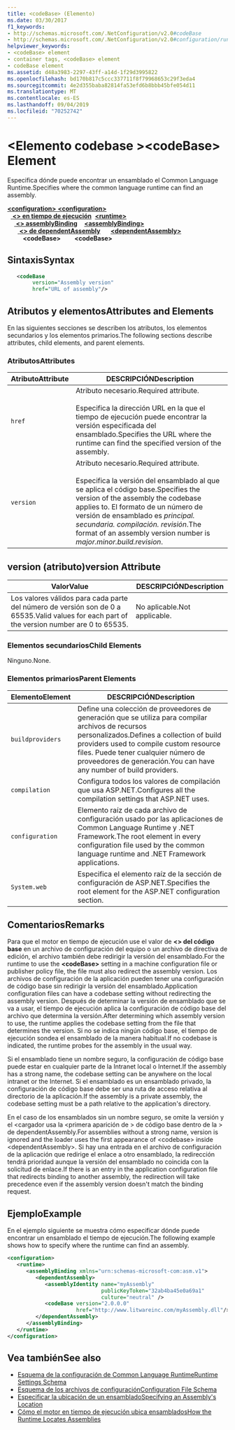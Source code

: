 ```yaml
---
title: <codeBase> (Elemento)
ms.date: 03/30/2017
f1_keywords:
- http://schemas.microsoft.com/.NetConfiguration/v2.0#codeBase
- http://schemas.microsoft.com/.NetConfiguration/v2.0#configuration/runtime/assemblyBinding/dependentAssembly/codeBase
helpviewer_keywords:
- <codeBase> element
- container tags, <codeBase> element
- codeBase element
ms.assetid: d48a3983-2297-43ff-a14d-1f29d3995822
ms.openlocfilehash: bd170b817c5ccc337711f8f79968653c29f3eda4
ms.sourcegitcommit: 4e2d355baba82814fa53efd6b8bbb45bfe054d11
ms.translationtype: MT
ms.contentlocale: es-ES
ms.lasthandoff: 09/04/2019
ms.locfileid: "70252742"
---
```

# <a name="codebase-element"></a><span data-ttu-id="26fa6-102">\<Elemento codebase ></span><span class="sxs-lookup"><span data-stu-id="26fa6-102">\<codeBase> Element</span></span>

<span data-ttu-id="26fa6-103">Especifica dónde puede encontrar un ensamblado el Common Language Runtime.</span><span class="sxs-lookup"><span data-stu-id="26fa6-103">Specifies where the common language runtime can find an assembly.</span></span>

<span data-ttu-id="26fa6-104">[ **\<configuration>** ](../configuration-element.md)</span><span class="sxs-lookup"><span data-stu-id="26fa6-104">[**\<configuration>**](../configuration-element.md)</span></span>\
<span data-ttu-id="26fa6-105">&nbsp;&nbsp;[ **\<> en tiempo de ejecución**](runtime-element.md)</span><span class="sxs-lookup"><span data-stu-id="26fa6-105">&nbsp;&nbsp;[**\<runtime>**](runtime-element.md)</span></span>\
<span data-ttu-id="26fa6-106">&nbsp;&nbsp;&nbsp;&nbsp;[ **\<> assemblyBinding**](assemblybinding-element-for-runtime.md)</span><span class="sxs-lookup"><span data-stu-id="26fa6-106">&nbsp;&nbsp;&nbsp;&nbsp;[**\<assemblyBinding>**](assemblybinding-element-for-runtime.md)</span></span>\
<span data-ttu-id="26fa6-107">&nbsp;&nbsp;&nbsp;&nbsp;&nbsp;&nbsp;[ **\<> de dependentAssembly**](dependentassembly-element.md)</span><span class="sxs-lookup"><span data-stu-id="26fa6-107">&nbsp;&nbsp;&nbsp;&nbsp;&nbsp;&nbsp;[**\<dependentAssembly>**](dependentassembly-element.md)</span></span>\
<span data-ttu-id="26fa6-108">&nbsp;&nbsp;&nbsp;&nbsp;&nbsp;&nbsp;&nbsp;&nbsp; **\<codeBase>**</span><span class="sxs-lookup"><span data-stu-id="26fa6-108">&nbsp;&nbsp;&nbsp;&nbsp;&nbsp;&nbsp;&nbsp;&nbsp;**\<codeBase>**</span></span>

## <a name="syntax"></a><span data-ttu-id="26fa6-109">Sintaxis</span><span class="sxs-lookup"><span data-stu-id="26fa6-109">Syntax</span></span>

```xml
   <codeBase
        version="Assembly version"
        href="URL of assembly"/>
```

## <a name="attributes-and-elements"></a><span data-ttu-id="26fa6-110">Atributos y elementos</span><span class="sxs-lookup"><span data-stu-id="26fa6-110">Attributes and Elements</span></span>

<span data-ttu-id="26fa6-111">En las siguientes secciones se describen los atributos, los elementos secundarios y los elementos primarios.</span><span class="sxs-lookup"><span data-stu-id="26fa6-111">The following sections describe attributes, child elements, and parent elements.</span></span>

### <a name="attributes"></a><span data-ttu-id="26fa6-112">Atributos</span><span class="sxs-lookup"><span data-stu-id="26fa6-112">Attributes</span></span>

|<span data-ttu-id="26fa6-113">Atributo</span><span class="sxs-lookup"><span data-stu-id="26fa6-113">Attribute</span></span>|<span data-ttu-id="26fa6-114">DESCRIPCIÓN</span><span class="sxs-lookup"><span data-stu-id="26fa6-114">Description</span></span>|
|---------------|-----------------|
|`href`|<span data-ttu-id="26fa6-115">Atributo necesario.</span><span class="sxs-lookup"><span data-stu-id="26fa6-115">Required attribute.</span></span><br /><br /> <span data-ttu-id="26fa6-116">Especifica la dirección URL en la que el tiempo de ejecución puede encontrar la versión especificada del ensamblado.</span><span class="sxs-lookup"><span data-stu-id="26fa6-116">Specifies the URL where the runtime can find the specified version of the assembly.</span></span>|
|`version`|<span data-ttu-id="26fa6-117">Atributo necesario.</span><span class="sxs-lookup"><span data-stu-id="26fa6-117">Required attribute.</span></span><br /><br /> <span data-ttu-id="26fa6-118">Especifica la versión del ensamblado al que se aplica el código base.</span><span class="sxs-lookup"><span data-stu-id="26fa6-118">Specifies the version of the assembly the codebase applies to.</span></span> <span data-ttu-id="26fa6-119">El formato de un número de versión de ensamblado es *principal. secundaria. compilación. revisión*.</span><span class="sxs-lookup"><span data-stu-id="26fa6-119">The format of an assembly version number is *major.minor.build.revision*.</span></span>|

## <a name="version-attribute"></a><span data-ttu-id="26fa6-120">version (atributo)</span><span class="sxs-lookup"><span data-stu-id="26fa6-120">version Attribute</span></span>

|<span data-ttu-id="26fa6-121">Valor</span><span class="sxs-lookup"><span data-stu-id="26fa6-121">Value</span></span>|<span data-ttu-id="26fa6-122">DESCRIPCIÓN</span><span class="sxs-lookup"><span data-stu-id="26fa6-122">Description</span></span>|
|-----------|-----------------|
|<span data-ttu-id="26fa6-123">Los valores válidos para cada parte del número de versión son de 0 a 65535.</span><span class="sxs-lookup"><span data-stu-id="26fa6-123">Valid values for each part of the version number are 0 to 65535.</span></span>|<span data-ttu-id="26fa6-124">No aplicable.</span><span class="sxs-lookup"><span data-stu-id="26fa6-124">Not applicable.</span></span>|

### <a name="child-elements"></a><span data-ttu-id="26fa6-125">Elementos secundarios</span><span class="sxs-lookup"><span data-stu-id="26fa6-125">Child Elements</span></span>

<span data-ttu-id="26fa6-126">Ninguno.</span><span class="sxs-lookup"><span data-stu-id="26fa6-126">None.</span></span>

### <a name="parent-elements"></a><span data-ttu-id="26fa6-127">Elementos primarios</span><span class="sxs-lookup"><span data-stu-id="26fa6-127">Parent Elements</span></span>

|<span data-ttu-id="26fa6-128">Elemento</span><span class="sxs-lookup"><span data-stu-id="26fa6-128">Element</span></span>|<span data-ttu-id="26fa6-129">DESCRIPCIÓN</span><span class="sxs-lookup"><span data-stu-id="26fa6-129">Description</span></span>|
|-------------|-----------------|
|`buildproviders`|<span data-ttu-id="26fa6-130">Define una colección de proveedores de generación que se utiliza para compilar archivos de recursos personalizados.</span><span class="sxs-lookup"><span data-stu-id="26fa6-130">Defines a collection of build providers used to compile custom resource files.</span></span> <span data-ttu-id="26fa6-131">Puede tener cualquier número de proveedores de generación.</span><span class="sxs-lookup"><span data-stu-id="26fa6-131">You can have any number of build providers.</span></span>|
|`compilation`|<span data-ttu-id="26fa6-132">Configura todos los valores de compilación que usa ASP.NET.</span><span class="sxs-lookup"><span data-stu-id="26fa6-132">Configures all the compilation settings that ASP.NET uses.</span></span>|
|`configuration`|<span data-ttu-id="26fa6-133">Elemento raíz de cada archivo de configuración usado por las aplicaciones de Common Language Runtime y .NET Framework.</span><span class="sxs-lookup"><span data-stu-id="26fa6-133">The root element in every configuration file used by the common language runtime and .NET Framework applications.</span></span>|
|`System.web`|<span data-ttu-id="26fa6-134">Especifica el elemento raíz de la sección de configuración de ASP.NET.</span><span class="sxs-lookup"><span data-stu-id="26fa6-134">Specifies the root element for the ASP.NET configuration section.</span></span>|

## <a name="remarks"></a><span data-ttu-id="26fa6-135">Comentarios</span><span class="sxs-lookup"><span data-stu-id="26fa6-135">Remarks</span></span>

<span data-ttu-id="26fa6-136">Para que el motor en tiempo de ejecución use el valor de  **\<> del código base** en un archivo de configuración del equipo o un archivo de directiva de edición, el archivo también debe redirigir la versión del ensamblado.</span><span class="sxs-lookup"><span data-stu-id="26fa6-136">For the runtime to use the **\<codeBase>** setting in a machine configuration file or publisher policy file, the file must also redirect the assembly version.</span></span> <span data-ttu-id="26fa6-137">Los archivos de configuración de la aplicación pueden tener una configuración de código base sin redirigir la versión del ensamblado.</span><span class="sxs-lookup"><span data-stu-id="26fa6-137">Application configuration files can have a codebase setting without redirecting the assembly version.</span></span> <span data-ttu-id="26fa6-138">Después de determinar la versión de ensamblado que se va a usar, el tiempo de ejecución aplica la configuración de código base del archivo que determina la versión.</span><span class="sxs-lookup"><span data-stu-id="26fa6-138">After determining which assembly version to use, the runtime applies the codebase setting from the file that determines the version.</span></span> <span data-ttu-id="26fa6-139">Si no se indica ningún código base, el tiempo de ejecución sondea el ensamblado de la manera habitual.</span><span class="sxs-lookup"><span data-stu-id="26fa6-139">If no codebase is indicated, the runtime probes for the assembly in the usual way.</span></span>

<span data-ttu-id="26fa6-140">Si el ensamblado tiene un nombre seguro, la configuración de código base puede estar en cualquier parte de la Intranet local o Internet.</span><span class="sxs-lookup"><span data-stu-id="26fa6-140">If the assembly has a strong name, the codebase setting can be anywhere on the local intranet or the Internet.</span></span> <span data-ttu-id="26fa6-141">Si el ensamblado es un ensamblado privado, la configuración de código base debe ser una ruta de acceso relativa al directorio de la aplicación.</span><span class="sxs-lookup"><span data-stu-id="26fa6-141">If the assembly is a private assembly, the codebase setting must be a path relative to the application's directory.</span></span>

<span data-ttu-id="26fa6-142">En el caso de los ensamblados sin un nombre seguro, se omite la versión y el \<cargador usa la \<primera aparición de > de código base dentro de la > de dependentAssembly.</span><span class="sxs-lookup"><span data-stu-id="26fa6-142">For assemblies without a strong name, version is ignored and the loader uses the first appearance of \<codebase> inside \<dependentAssembly>.</span></span> <span data-ttu-id="26fa6-143">Si hay una entrada en el archivo de configuración de la aplicación que redirige el enlace a otro ensamblado, la redirección tendrá prioridad aunque la versión del ensamblado no coincida con la solicitud de enlace.</span><span class="sxs-lookup"><span data-stu-id="26fa6-143">If there is an entry in the application configuration file that redirects binding to another assembly, the redirection will take precedence even if the assembly version doesn't match the binding request.</span></span>

## <a name="example"></a><span data-ttu-id="26fa6-144">Ejemplo</span><span class="sxs-lookup"><span data-stu-id="26fa6-144">Example</span></span>

<span data-ttu-id="26fa6-145">En el ejemplo siguiente se muestra cómo especificar dónde puede encontrar un ensamblado el tiempo de ejecución.</span><span class="sxs-lookup"><span data-stu-id="26fa6-145">The following example shows how to specify where the runtime can find an assembly.</span></span>

```xml
<configuration>
   <runtime>
      <assemblyBinding xmlns="urn:schemas-microsoft-com:asm.v1">
         <dependentAssembly>
            <assemblyIdentity name="myAssembly"
                              publicKeyToken="32ab4ba45e0a69a1"
                              culture="neutral" />
            <codeBase version="2.0.0.0"
                      href="http://www.litwareinc.com/myAssembly.dll"/>
         </dependentAssembly>
      </assemblyBinding>
   </runtime>
</configuration>
```

## <a name="see-also"></a><span data-ttu-id="26fa6-146">Vea también</span><span class="sxs-lookup"><span data-stu-id="26fa6-146">See also</span></span>

- [<span data-ttu-id="26fa6-147">Esquema de la configuración de Common Language Runtime</span><span class="sxs-lookup"><span data-stu-id="26fa6-147">Runtime Settings Schema</span></span>](index.md)
- [<span data-ttu-id="26fa6-148">Esquema de los archivos de configuración</span><span class="sxs-lookup"><span data-stu-id="26fa6-148">Configuration File Schema</span></span>](../index.md)
- [<span data-ttu-id="26fa6-149">Especificar la ubicación de un ensamblado</span><span class="sxs-lookup"><span data-stu-id="26fa6-149">Specifying an Assembly's Location</span></span>](../../specify-assembly-location.md)
- [<span data-ttu-id="26fa6-150">Cómo el motor en tiempo de ejecución ubica ensamblados</span><span class="sxs-lookup"><span data-stu-id="26fa6-150">How the Runtime Locates Assemblies</span></span>](../../../deployment/how-the-runtime-locates-assemblies.md)
